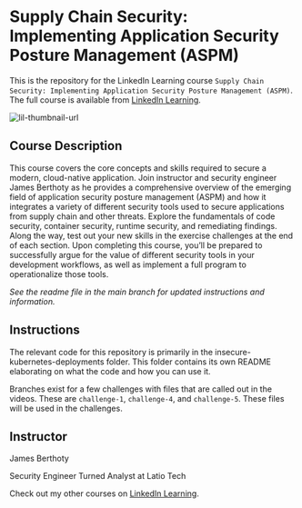 # Supply Chain Security: Implementing Application Security Posture Management (ASPM)

This is the repository for the LinkedIn Learning course `Supply Chain Security: Implementing Application Security Posture Management (ASPM)`. The full course is available from [LinkedIn Learning][lil-course-url].

![lil-thumbnail-url]

## Course Description

This course covers the core concepts and skills required to secure a modern, cloud-native application. Join instructor and security engineer James Berthoty as he provides a comprehensive overview of the emerging field of application security posture management (ASPM) and how it integrates a variety of different security tools used to secure applications from supply chain and other threats. Explore the fundamentals of code security, container security, runtime security, and remediating findings. Along the way, test out your new skills in the exercise challenges at the end of each section. Upon completing this course, you’ll be prepared to successfully argue for the value of different security tools in your development workflows, as well as implement a full program to operationalize those tools.

_See the readme file in the main branch for updated instructions and information._

## Instructions

The relevant code for this repository is primarily in the insecure-kubernetes-deployments folder. This folder contains its own README elaborating on what the code and how you can use it.

Branches exist for a few challenges with files that are called out in the videos. These are `challenge-1`, `challenge-4`, and `challenge-5`. These files will be used in the challenges.

## Instructor

James Berthoty

Security Engineer Turned Analyst at Latio Tech

                            

Check out my other courses on [LinkedIn Learning](https://www.linkedin.com/learning/instructors/james-berthoty?u=104).


[lil-course-url]: https://www.linkedin.com/learning/application-security-posture-management-security-from-the-supply-chain-to-cloud-runtime
[lil-thumbnail-url]: https://media.licdn.com/dms/image/v2/D4E0DAQEiW1YErXXyqQ/learning-public-crop_675_1200/learning-public-crop_675_1200/0/1727374987008?e=2147483647&v=beta&t=0v1jscZ_2_AbJxWOYHVydHsqI8msIxeEkbaX9phHNHg
